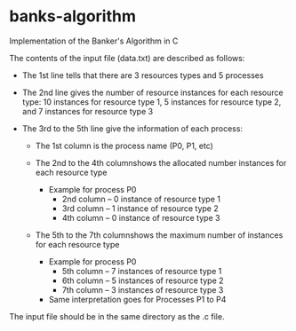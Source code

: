 # banks-algorithm

Implementation of the Banker's Algorithm in C

The contents of the input file (data.txt) are described as follows:

- The 1st line tells that there are 3 resources types and 5 processes

- The 2nd line gives the number of resource instances for each resource type: 10 instances for resource type 1, 5 instances for resource type 2, and 7 instances for resource type 3 

- The 3rd to the 5th line give the information of each process:

   - The 1st column is the process name (P0, P1, etc)
   - The 2nd to the 4th columnshows the allocated number instances for each resource type 
      - Example for process P0 
         - 2nd column – 0 instance of resource type 1 
         - 3rd column – 1 instance of resource type 2 
         - 4th column – 0 instance of resource type 3 

   - The 5th to the 7th columnshows the maximum number of instances for each resource type 
      - Example for process P0 
         - 5th column – 7 instances of resource type 1 
         - 6th column – 5 instances of resource type 2 
         - 7th column – 3 instances of resource type 3 
      - Same interpretation goes for Processes P1 to P4 

The input file should be in the same directory as the .c file.
